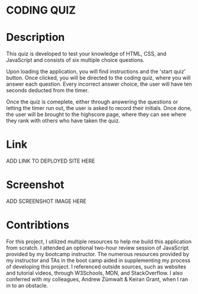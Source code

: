 # CODING QUIZ

# Description
This quiz is developed to test your knowledge of HTML, CSS, and JavaScript and consists of six multiple choice questions.

Upon loading the application, you will find instructions and the 'start quiz' button. Once clicked, you will be directed to the coding quiz, where you will answer each question. Every incorrect answer choice, the user will have ten seconds deducted from the timer.

Once the quiz is comeplete, either through answering the questions or letting the timer run out, the user is asked to record their initials. Once done, the user will be brought to the highscore page, where they can see where they rank with others who have taken the quiz.

# Link
ADD LINK TO DEPLOYED SITE HERE

# Screenshot
ADD SCREENSHOT IMAGE HERE

# Contribtions
For this project, I utilized multiple resources to help me build this application from scratch. I attended an optional two-hour review session of JavaScript provided by my bootcamp instructor. The numerous resources provided by my instructor and TAs in the boot camp aided in supplementing my process of developing this project. I referenced outside sources, such as websites and tutorial videos, through W3Schools, MDN, and StackOverflow. I also conferred with my colleagues, Andrew Zümwalt & Keiran Grant, when I ran in to an obstacle. 


